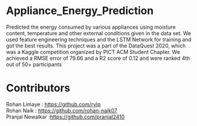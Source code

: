 # Appliance_Energy_Prediction
Predicted the energy consumed by various appliances using moisture content, temperature and other external conditions given in the data set. We used feature engineering techniques and the LSTM Network for training and got the best results. This project was a part of the DataQuest 2020, which was a Kaggle competition organized by PICT ACM Student Chapter. We achieved a RMSE error of 79.66 and a R2 score of 0.12 and were ranked 4th out of 50+ participants

# Contributors
Rohan Limaye : https://github.com/rylp</br>
Rohan Naik : https://github.com/rohan-naik07</br>
Pranjal Newalkar :https://github.com/pranjal2410
